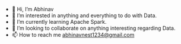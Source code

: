 - 👋 Hi, I’m Abhinav
- 👀 I’m interested in anything and everything to do with Data.
- 🌱 I’m currently learning Apache Spark.
- 💞️ I’m looking to collaborate on anything interesting regarding Data.
- 📫 How to reach me abhinavnest1234@gmail.com

<!---
abhinav180890/abhinav180890 is a ✨ special ✨ repository because its `README.md` (this file) appears on your GitHub profile.
You can click the Preview link to take a look at your changes.
--->
